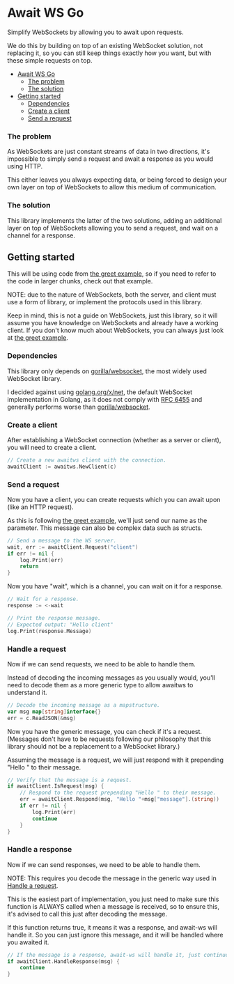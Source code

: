 # Await WS Go

Simplify WebSockets by allowing you to await upon requests.

We do this by building on top of an existing WebSocket solution, not replacing it,
so you can still keep things exactly how you want, but with these simple requests on top.

- [Await WS Go](#await-ws-go)
    - [The problem](#the-problem)
    - [The solution](#the-solution)
- [Getting started](#getting-started)
    - [Dependencies](#dependencies)
    - [Create a client](#create-a-client)
    - [Send a request](#send-a-request)

### The problem

As WebSockets are just constant streams of data in two directions, it's impossible to
simply send a request and await a response as you would using HTTP.

This either leaves you always expecting data, or being forced to design your own
layer on top of WebSockets to allow this medium of communication.

### The solution

This library implements the latter of the two solutions, adding an additional layer on top
of WebSockets allowing you to send a request, and wait on a channel for a response.

## Getting started

This will be using code from [the greet example](examples/greet), so if you need to refer
to the code in larger chunks, check out that example.

NOTE: due to the nature of WebSockets, both the server, and client must use a form of
library, or implement the protocols used in this library.

Keep in mind, this is not a guide on WebSockets, just this library,
so it will assume you have knowledge on WebSockets and already have a working client.
If you don't know much about WebSockets, you can always just look at
[the greet example](examples/greet).

### Dependencies

This library only depends on [gorilla/websocket](https://github.com/gorilla/websocket),
the most widely used WebSocket library.

I decided against using [golang.org/x/net](https://godoc.org/golang.org/x/net),
the default WebSocket implementation in Golang, as it does not comply with
[RFC 6455](http://tools.ietf.org/html/rfc6455) and generally performs worse than
[gorilla/websocket](https://github.com/gorilla/websocket).

### Create a client

After establishing a WebSocket connection (whether as a server or client),
you will need to create a client.

```go
// Create a new awaitws client with the connection.
awaitClient := awaitws.NewClient(c)
```

### Send a request

Now you have a client, you can create requests which you can await upon (like an HTTP request).

As this is following [the greet example](examples/greet), we'll just send our name as the parameter.
This message can also be complex data such as structs.

```go
// Send a message to the WS server.
wait, err := awaitClient.Request("client")
if err != nil {
    log.Print(err)
    return
}
```

Now you have "wait", which is a channel, you can wait on it for a response.

```go
// Wait for a response.
response := <-wait

// Print the response message.
// Expected output: "Hello client"
log.Print(response.Message)
```

### Handle a request

Now if we can send requests, we need to be able to handle them.

Instead of decoding the incoming messages as you usually would, you'll need to decode them
as a more generic type to allow awaitws to understand it.
```go
// Decode the incoming message as a mapstructure.
var msg map[string]interface{}
err = c.ReadJSON(&msg)
```

Now you have the generic message, you can check if it's a request.
(Messages don't have to be requests following our philosophy that this library should
not be a replacement to a WebSocket library.)

Assuming the message is a request, we will just respond with it prepending "Hello "
to their message.

```go
// Verify that the message is a request.
if awaitClient.IsRequest(msg) {
    // Respond to the request prepending "Hello " to their message.
    err = awaitClient.Respond(msg, "Hello "+msg["message"].(string))
    if err != nil {
        log.Print(err)
        continue
    }
}
```

### Handle a response

Now if we can send responses, we need to be able to handle them.

NOTE: This requires you decode the message in the generic way used in [Handle a request](#handle-a-request).

This is the easiest part of implementation, you just need to make sure this function is ALWAYS
called when a message is received, so to ensure this, it's advised to call this just after
decoding the message.

If this function returns true, it means it was a response, and await-ws will handle it.
So you can just ignore this message, and it will be handled where you awaited it.

```go
// If the message is a response, await-ws will handle it, just continue.
if awaitClient.HandleResponse(msg) {
    continue
}
```